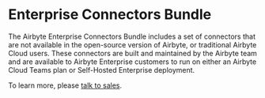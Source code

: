 # Enterprise Connectors Bundle

The Airbyte Enterprise Connectors Bundle includes a set of connectors that are not available in the open-source version of Airbyte, or traditional Airbyte Cloud users. These connectors are built and maintained by the Airbyte team and are available to Airbyte Enterprise customers to run on either an Airbyte Cloud Teams plan or Self-Hosted Enterprise deployment.

To learn more, please [talk to sales](https://airbyte.com/company/talk-to-sales).
